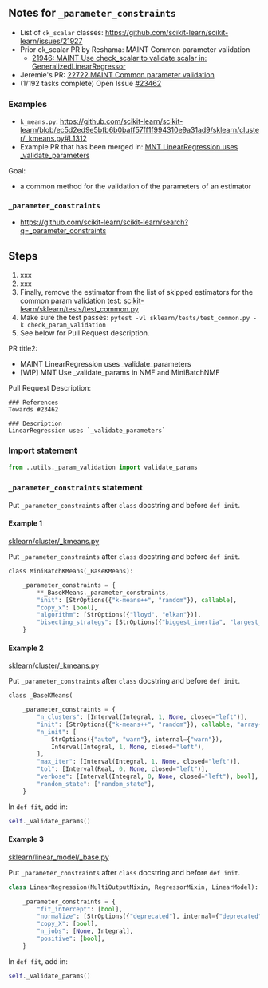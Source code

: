 ## Notes for `_parameter_constraints`

- List of `ck_scalar` classes:  https://github.com/scikit-learn/scikit-learn/issues/21927
- Prior ck_scalar PR by Reshama: MAINT Common parameter validation 
   - [21946: MAINT Use check_scalar to validate scalar in: GeneralizedLinearRegressor](https://github.com/scikit-learn/scikit-learn/pull/21946) 
- Jeremie's PR: [22722 MAINT Common parameter validation](https://github.com/scikit-learn/scikit-learn/pull/22722)
- (1/192 tasks complete) Open Issue [#23462](https://github.com/scikit-learn/scikit-learn/issues/23462)

### Examples
- `k_means.py`:  https://github.com/scikit-learn/scikit-learn/blob/ec5d2ed9e5bfb6b0baff57ff1f994310e9a31ad9/sklearn/cluster/_kmeans.py#L1312
- Example PR that has been merged in: [MNT LinearRegression uses _validate_parameters](https://github.com/scikit-learn/scikit-learn/pull/23491)

Goal:  
- a common method for the validation of the parameters of an estimator

### `_parameter_constraints`
- https://github.com/scikit-learn/scikit-learn/search?q=_parameter_constraints

## Steps
1. xxx
1. xxx
1. Finally, remove the estimator from the list of skipped estimators for the common param validation test:  [scikit-learn/sklearn/tests/test_common.py](https://github.com/scikit-learn/scikit-learn/blob/ec5d2ed9e5bfb6b0baff57ff1f994310e9a31ad9/sklearn/tests/test_common.py#L448)
1. Make sure the test passes:  `pytest -vl sklearn/tests/test_common.py -k check_param_validation`
1. See below for Pull Request description.

PR title2:  
- MAINT LinearRegression uses _validate_parameters
- [WIP] MNT Use _validate_params in NMF and MiniBatchNMF 

Pull Request Description:  
```
### References
Towards #23462

### Description
LinearRegression uses `_validate_parameters`

```

### Import statement
```python
from ..utils._param_validation import validate_params
```


### `_parameter_constraints` statement

Put `_parameter_constraints` after `class` docstring and before `def init`.

#### Example 1

[sklearn/cluster/_kmeans.py](https://github.com/scikit-learn/scikit-learn/blob/5bd39c2b672dae8c9742d43866b81c3afde23c2c/sklearn/cluster/_kmeans.py)

Put `_parameter_constraints` after `class` docstring and before `def init`.

```
class MiniBatchKMeans(_BaseKMeans):
```

```python
    _parameter_constraints = {
        **_BaseKMeans._parameter_constraints,
        "init": [StrOptions({"k-means++", "random"}), callable],
        "copy_x": [bool],
        "algorithm": [StrOptions({"lloyd", "elkan"})],
        "bisecting_strategy": [StrOptions({"biggest_inertia", "largest_cluster"})],
    }
```

#### Example 2
[sklearn/cluster/_kmeans.py](https://github.com/scikit-learn/scikit-learn/blob/5bd39c2b672dae8c9742d43866b81c3afde23c2c/sklearn/cluster/_kmeans.py)

Put `_parameter_constraints` after `class` docstring and before `def init`.

```
class _BaseKMeans(
```

```python
    _parameter_constraints = {
        "n_clusters": [Interval(Integral, 1, None, closed="left")],
        "init": [StrOptions({"k-means++", "random"}), callable, "array-like"],
        "n_init": [
            StrOptions({"auto", "warn"}, internal={"warn"}),
            Interval(Integral, 1, None, closed="left"),
        ],
        "max_iter": [Interval(Integral, 1, None, closed="left")],
        "tol": [Interval(Real, 0, None, closed="left")],
        "verbose": [Interval(Integral, 0, None, closed="left"), bool],
        "random_state": ["random_state"],
    }
```

In `def fit`, add in:
```python
self._validate_params()
```


#### Example 3
[sklearn/linear_model/_base.py](https://github.com/scikit-learn/scikit-learn/blob/79c176de3f8a6972fe9e087f612f77bbd2b40ad6/sklearn/linear_model/_base.py)

Put `_parameter_constraints` after `class` docstring and before `def init`.

```python
class LinearRegression(MultiOutputMixin, RegressorMixin, LinearModel):
```

```python
    _parameter_constraints = {
        "fit_intercept": [bool],
        "normalize": [StrOptions({"deprecated"}, internal={"deprecated"}), bool],
        "copy_X": [bool],
        "n_jobs": [None, Integral],
        "positive": [bool],
    }
```

In `def fit`, add in:
```python
self._validate_params()
```

